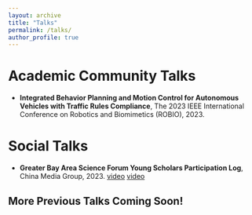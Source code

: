 ```yaml
---
layout: archive
title: "Talks"
permalink: /talks/
author_profile: true
---
```

Academic Community Talks
======
* **Integrated Behavior Planning and Motion Control for Autonomous Vehicles with Traffic Rules Compliance**, The 2023 IEEE International Conference on Robotics and Biomimetics (ROBIO), 2023.

Social Talks
======
* **Greater Bay Area Science Forum Young Scholars Participation Log**, China Media Group, 2023. [video](https://content-static.cctvnews.cctv.com/snow-book/video.html?item_id=16388518615070371502&toc_style_id=video_default&share_to=wechat&track_id=7e0eae0f-7474-427b-af31-7cd0680e06e7) [video](https://content-static.cctvnews.cctv.com/snow-book/video.html?item_id=940043906949408370&toc_style_id=video_default&share_to=wechat&track_id=f2ab99b9-22ea-4254-8f5f-261c34a88ef3)

## More Previous Talks Coming Soon!